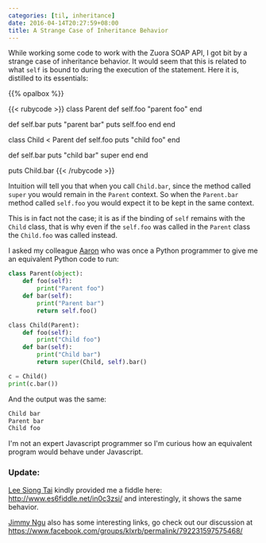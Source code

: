 ```yaml
---
categories: [til, inheritance]
date: 2016-04-14T20:27:59+08:00
title: A Strange Case of Inheritance Behavior
---
```

While working some code to work with the Zuora SOAP API, I got bit by a strange case of inheritance behavior. It would seem that this is related to what `self` is bound to during the execution of the statement. Here it is, distilled to its essentials:

<!--more-->

{{% opalbox %}}

{{< rubycode >}}
class Parent
  def self.foo
    "parent foo"
  end

  def self.bar
    puts "parent bar"
    puts self.foo
  end
end

class Child < Parent
  def self.foo
    puts "child foo"
  end

  def self.bar
    puts "child bar"
    super
  end
end

puts Child.bar
{{< /rubycode >}}

Intuition will tell you that when you call `Child.bar`, since the method called `super` you would remain in the `Parent` context. So when the `Parent.bar` method called `self.foo` you would expect it to be kept in the same context.

This is in fact not the case; it is as if the binding of `self` remains with the `Child` class, that is why even if the `self.foo` was called in the `Parent` class the `Child.foo` was called instead.

I asked my colleague [Aaron](http://aaronmyatt.github.io/) who was once a Python programmer to give me an equivalent Python code to run:

``` python
class Parent(object):
	def foo(self):
		print("Parent foo")
	def bar(self):
		print("Parent bar")
		return self.foo()

​class Child(Parent):
	def foo(self):
		print("Child foo")
	def bar(self):
		print("Child bar")
		return super(Child, self).bar()

c = Child()
print(c.bar())
```

And the output was the same:

``` python
Child bar
Parent bar
Child foo
```

I'm not an expert Javascript programmer so I'm curious how an equivalent program would behave under Javascript.

### Update:

[Lee Siong Tai](https://www.facebook.com/noob.kido) kindly provided me a fiddle here: http://www.es6fiddle.net/in0c3zsi/ and interestingly, it shows the same behavior.

[Jimmy Ngu](https://www.facebook.com/jimmyngu) also has some interesting links, go check out our discussion at https://www.facebook.com/groups/klxrb/permalink/792231597575468/
